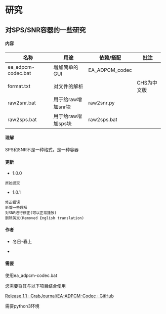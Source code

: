 # 研究

## 对SPS/SNR容器的一些研究

#### 内容

| 名称                 | 用途           | 依赖/搭配          | 批注      |
| ------------------ | ------------ | -------------- | ------- |
| ea_adpcm-codec.bat | 增加简单的GUI     | EA_ADPCM_codec |         |
| format.txt         | 对文件的解析       |                | CHS为中文版 |
| raw2snr.bat        | 用于给raw增加snr块 | raw2snr.py     |         |
| raw2sps.bat        | 用于给raw增加sps块 | raw2sps.bat    |         |

#### 理解

SPS和SNR不是一种格式，是一种容器

#### 更新

- 1.0.0

```
原始提交
```

- 1.0.1

```
修正错误
新增一些理解
对SNR进行修正(可以正常播放)
删除英文(Removed English translation)

```



#### 作者

- 冬日-春上

- 

#### 需要

使用ea_adpcm-codec.bat

您需要将其与以下项目结合使用

[Release 1.1 · CrabJournal/EA-ADPCM-Codec · GitHub](https://github.com/CrabJournal/EA-ADPCM-Codec/releases/tag/1.1)

需要python3环境
